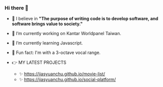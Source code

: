 ### Hi there 👋

- 💬 I believe in **"The purpose of writing code is to develop software, and software brings value to society."**

- 🔭 I’m currently working on Kantar Worldpanel Taiwan.
- 🌱 I’m currently learning Javascript.
- 🎵 Fun fact: I'm with a 3-octave vocal range.

- 👉 MY LATEST PROJECTS
  - ✨ https://jiasyuanchu.github.io/movie-list/
  - ✨ https://jiasyuanchu.github.io/social-platform/


<!--
**jiasyuanchu/jiasyuanchu** is a ✨ _special_ ✨ repository because its `README.md` (this file) appears on your GitHub profile.


**- 🔭 I’m currently working on Kantar Worldpanel Taiwan.**
- 🌱 I’m currently learning Javascript.
- 💬 My believe in "The purpose of writing code is to develop software, and software brings value to society."
- 📫 How to reach me: jiasyuanchu@gmail.com
- 🎵 Fun fact: I'm with a 3-octave vocal range.
